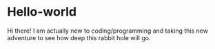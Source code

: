# Hello-world

Hi there! I am actually new to coding/programming and taking this new adventure to see how deep this rabbit hole will go. 
